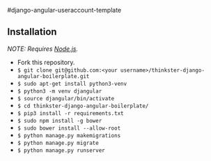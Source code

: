 #django-angular-useraccount-template

## Installation

*NOTE: Requires [Node.js](http://nodejs.org/).*

* Fork this repository.
* `$ git clone git@github.com:<your username>/thinkster-django-angular-boilerplate.git`
* `$ sudo apt-get install python3-venv`
* `$ python3 -m venv djangular`
* `$ source djangular/bin/activate`
* `$ cd thinkster-django-angular-boilerplate/`
* `$ pip3 install -r requirements.txt`
* `$ sudo npm install -g bower`
* `$ sudo bower install --allow-root`
* `$ python manage.py makemigrations`
* `$ python manage.py migrate`
* `$ python manage.py runserver`

